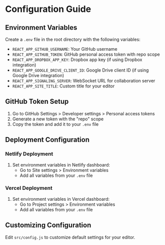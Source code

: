 # Configuration Guide

## Environment Variables

Create a `.env` file in the root directory with the following variables:

- `REACT_APP_GITHUB_USERNAME`: Your GitHub username
- `REACT_APP_GITHUB_TOKEN`: GitHub personal access token with repo scope
- `REACT_APP_DROPBOX_APP_KEY`: Dropbox app key (if using Dropbox integration)
- `REACT_APP_GOOGLE_DRIVE_CLIENT_ID`: Google Drive client ID (if using Google Drive integration)
- `REACT_APP_SIGNALING_SERVER`: WebSocket URL for collaboration server
- `REACT_APP_SITE_TITLE`: Custom title for your editor

## GitHub Token Setup

1. Go to GitHub Settings > Developer settings > Personal access tokens
2. Generate a new token with the "repo" scope
3. Copy the token and add it to your `.env` file

## Deployment Configuration

### Netlify Deployment

1. Set environment variables in Netlify dashboard:
   - Go to Site settings > Environment variables
   - Add all variables from your `.env` file

### Vercel Deployment

1. Set environment variables in Vercel dashboard:
   - Go to Project settings > Environment variables
   - Add all variables from your `.env` file

## Customizing Configuration

Edit `src/config.js` to customize default settings for your editor.
